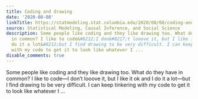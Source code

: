 ```yaml
---
title: Coding and drawing
date: '2020-08-08'
linkTitle: https://statmodeling.stat.columbia.edu/2020/08/08/coding-and-drawing/
source: Statistical Modeling, Causal Inference, and Social Science
description: Some people like coding and they like drawing too. What do they have
  in common? I like to code&#8212;I don&#8217;t looove it, but I like it ok and I
  do it a lot&#8212;but I find drawing to be very difficult. I can keep tinkering
  with my code to get it to look like whatever I ...
disable_comments: true
---
```

Some people like coding and they like drawing too. What do they have in common? I like to code&#8212;I don&#8217;t looove it, but I like it ok and I do it a lot&#8212;but I find drawing to be very difficult. I can keep tinkering with my code to get it to look like whatever I ...